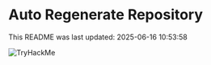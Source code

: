 # Auto Regenerate Repository

This README was last updated: 2025-06-16 10:53:58

 ![TryHackMe](https://tryhackme.com/badge/533634)